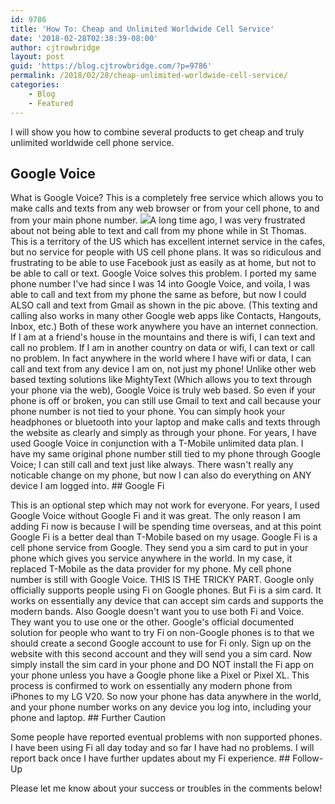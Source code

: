 ```yaml
---
id: 9786
title: 'How To: Cheap and Unlimited Worldwide Cell Service'
date: '2018-02-28T02:38:39-08:00'
author: cjtrowbridge
layout: post
guid: 'https://blog.cjtrowbridge.com/?p=9786'
permalink: /2018/02/28/cheap-unlimited-worldwide-cell-service/
categories:
    - Blog
    - Featured
---
```


I will show you how to combine several products to get cheap and truly unlimited worldwide cell phone service.

## Google Voice

What is Google Voice? This is a completely free service which allows you to make calls and texts from any web browser or from your cell phone, to and from your main phone number. ![](https://blog.cjtrowbridge.com/wp-content/uploads/2018/02/text-and-call-from-gmail-1-1.png)A long time ago, I was very frustrated about not being able to text and call from my phone while in St Thomas. This is a territory of the US which has excellent internet service in the cafes, but no service for people with US cell phone plans. It was so ridiculous and frustrating to be able to use Facebook just as easily as at home, but not to be able to call or text. Google Voice solves this problem. I ported my same phone number I've had since I was 14 into Google Voice, and voila, I was able to call and text from my phone the same as before, but now I could ALSO call and text from Gmail as shown in the pic above. (This texting and calling also works in many other Google web apps like Contacts, Hangouts, Inbox, etc.) Both of these work anywhere you have an internet connection. If I am at a friend's house in the mountains and there is wifi, I can text and call no problem. If I am in another country on data or wifi, I can text or call no problem. In fact anywhere in the world where I have wifi or data, I can call and text from any device I am on, not just my phone! Unlike other web based texting solutions like MightyText (Which allows you to text through your phone via the web), Google Voice is truly web based. So even if your phone is off or broken, you can still use Gmail to text and call because your phone number is not tied to your phone. You can simply hook your headphones or bluetooth into your laptop and make calls and texts through the website as clearly and simply as through your phone. For years, I have used Google Voice in conjunction with a T-Mobile unlimited data plan. I have my same original phone number still tied to my phone through Google Voice; I can still call and text just like always. There wasn't really any noticable change on my phone, but now I can also do everything on ANY device I am logged into. ## Google Fi

This is an optional step which may not work for everyone. For years, I used Google Voice without Google Fi and it was great. The only reason I am adding Fi now is because I will be spending time overseas, and at this point Google Fi is a better deal than T-Mobile based on my usage. Google Fi is a cell phone service from Google. They send you a sim card to put in your phone which gives you service anywhere in the world. In my case, it replaced T-Mobile as the data provider for my phone. My cell phone number is still with Google Voice. THIS IS THE TRICKY PART. Google only officially supports people using Fi on Google phones. But Fi is a sim card. It works on essentially any device that can accept sim cards and supports the modern bands. Also Google doesn't want you to use both Fi and Voice. They want you to use one or the other. Google's official documented solution for people who want to try Fi on non-Google phones is to that we should create a second Google account to use for Fi only. Sign up on the website with this second account and they will send you a sim card. Now simply install the sim card in your phone and DO NOT install the Fi app on your phone unless you have a Google phone like a Pixel or Pixel XL. This process is confirmed to work on essentially any modern phone from iPhones to my LG V20. So now your phone has data anywhere in the world, and your phone number works on any device you log into, including your phone and laptop. ## Further Caution

Some people have reported eventual problems with non supported phones. I have been using Fi all day today and so far I have had no problems. I will report back once I have further updates about my Fi experience. ## Follow-Up

Please let me know about your success or troubles in the comments below!